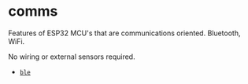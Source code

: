 # comms

Features of ESP32 MCU's that are communications oriented. Bluetooth, WiFi.

No wiring or external sensors required.

- [`ble`](ble/README.md)


